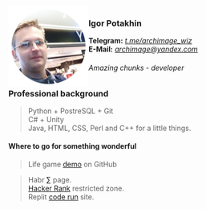 <img src="2022-09-14_11-15-31.png" align="left" width="160" height="160">

### Igor Potakhin
<strong>Telegram:</strong> <em>[t.me/archimage_wiz](https://t.me/archimage_wiz)</em> <br>
<strong>E-Mail:</strong> <em>[archimage@yandex.com](mailto:archimage@yandex.com)</em>
###### Amazing chunks - developer

### Professional background
> Python + PostreSQL + Git <br>
> C# + Unity <br>
> Java, HTML, CSS, Perl and C++ for a little things.<br>

#### Where to go for something wonderful
> Life game [demo](https://github.com/archimage-wiz/LifeGame_demo) on GitHub<br>

> Habr [&#8721;](https://career.habr.com/archimage_wiz) page.<br>
> [Hacker Rank](https://www.hackerrank.com/archimage) restricted zone.<br>
> Replit [code run](https://replit.com/@archimage) site.<br>


